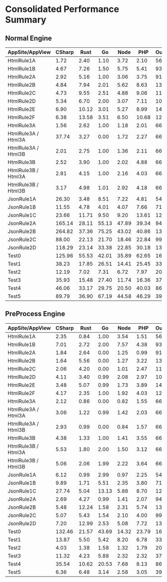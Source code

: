 # Consolidated Performance Summary

## Normal Engine

| AppSite/AppView | CSharp | Rust | Go | Node | PHP | OutputSize |
|----------------|--------|------|----|------|-----|------------|
| HtmlRule1A | 1.72 | 2.40 | 1.10 | 3.72 | 2.10 | 564 |
| HtmlRule1B | 4.67 | 7.26 | 1.50 | 5.75 | 5.41 | 937 |
| HtmlRule2A | 2.92 | 5.16 | 1.00 | 3.06 | 3.75 | 910 |
| HtmlRule2B | 4.84 | 7.94 | 2.01 | 5.62 | 8.63 | 1320 |
| HtmlRule2C | 4.73 | 9.55 | 2.51 | 4.88 | 9.06 | 1177 |
| HtmlRule2D | 5.34 | 6.70 | 2.00 | 3.07 | 7.11 | 1070 |
| HtmlRule2E | 6.90 | 10.12 | 3.01 | 5.27 | 8.99 | 1426 |
| HtmlRule2F | 6.38 | 13.58 | 3.51 | 6.50 | 10.68 | 1209 |
| HtmlRule3A | 1.56 | 2.62 | 1.00 | 1.18 | 2.01 | 661 |
| HtmlRule3A / Html3A | 37.74 | 3.27 | 0.00 | 1.72 | 2.27 | 661 |
| HtmlRule3A / Html3B | 2.01 | 2.75 | 1.00 | 1.36 | 2.11 | 661 |
| HtmlRule3B | 2.52 | 3.90 | 1.00 | 2.02 | 4.88 | 660 |
| HtmlRule3B / Html3A | 2.81 | 4.15 | 1.00 | 2.16 | 4.03 | 660 |
| HtmlRule3B / Html3B | 3.17 | 4.98 | 1.01 | 2.92 | 4.18 | 660 |
| JsonRule1A | 26.30 | 3.48 | 8.51 | 7.22 | 4.81 | 543 |
| JsonRule1B | 11.55 | 4.78 | 4.01 | 4.07 | 7.66 | 719 |
| JsonRule1C | 23.66 | 11.71 | 9.50 | 9.20 | 13.61 | 1270 |
| JsonRule2A | 165.14 | 28.11 | 55.13 | 47.89 | 39.34 | 940 |
| JsonRule2B | 264.82 | 37.36 | 75.25 | 43.02 | 40.86 | 1395 |
| JsonRule2C | 88.00 | 22.13 | 21.70 | 18.46 | 22.84 | 996 |
| JsonRule2D | 118.29 | 23.14 | 33.38 | 22.85 | 30.18 | 1346 |
| Test0 | 125.96 | 55.53 | 42.01 | 35.89 | 62.65 | 1659 |
| Test1 | 38.23 | 17.85 | 26.51 | 14.41 | 25.45 | 334 |
| Test2 | 12.19 | 7.02 | 7.31 | 6.72 | 7.97 | 207 |
| Test3 | 35.93 | 15.48 | 27.40 | 11.74 | 16.36 | 370 |
| Test4 | 46.06 | 33.17 | 29.75 | 20.50 | 40.03 | 868 |
| Test5 | 89.79 | 36.90 | 67.19 | 44.58 | 46.29 | 397 |

## PreProcess Engine

| AppSite/AppView | CSharp | Rust | Go | Node | PHP | OutputSize |
|----------------|--------|------|----|------|-----|------------|
| HtmlRule1A | 2.35 | 0.84 | 1.00 | 3.54 | 1.51 | 564 |
| HtmlRule1B | 7.01 | 2.72 | 2.00 | 7.57 | 4.38 | 937 |
| HtmlRule2A | 1.84 | 2.64 | 0.00 | 1.25 | 0.99 | 910 |
| HtmlRule2B | 1.64 | 5.56 | 0.00 | 1.27 | 3.22 | 1320 |
| HtmlRule2C | 2.06 | 4.20 | 0.00 | 1.01 | 2.47 | 1177 |
| HtmlRule2D | 4.11 | 3.40 | 0.99 | 2.08 | 2.97 | 1070 |
| HtmlRule2E | 3.48 | 5.07 | 0.99 | 1.73 | 3.89 | 1426 |
| HtmlRule2F | 4.17 | 2.35 | 1.00 | 1.92 | 4.03 | 1209 |
| HtmlRule3A | 2.12 | 0.86 | 0.00 | 0.82 | 1.55 | 661 |
| HtmlRule3A / Html3A | 3.06 | 1.22 | 0.99 | 1.42 | 2.03 | 661 |
| HtmlRule3A / Html3B | 2.93 | 0.99 | 0.00 | 0.84 | 1.57 | 661 |
| HtmlRule3B | 4.38 | 1.33 | 1.00 | 1.41 | 3.55 | 660 |
| HtmlRule3B / Html3A | 5.53 | 1.80 | 2.00 | 1.50 | 3.12 | 660 |
| HtmlRule3B / Html3B | 5.06 | 2.06 | 1.99 | 2.22 | 3.64 | 660 |
| JsonRule1A | 6.12 | 0.99 | 2.99 | 0.97 | 2.25 | 543 |
| JsonRule1B | 9.89 | 1.71 | 5.51 | 2.35 | 3.80 | 719 |
| JsonRule1C | 27.74 | 5.04 | 13.13 | 5.88 | 8.70 | 1270 |
| JsonRule2A | 2.69 | 4.27 | 0.99 | 1.41 | 2.07 | 940 |
| JsonRule2B | 5.48 | 12.24 | 1.58 | 2.31 | 5.74 | 1395 |
| JsonRule2C | 5.07 | 5.43 | 1.54 | 2.10 | 4.00 | 996 |
| JsonRule2D | 7.20 | 12.99 | 2.53 | 5.08 | 7.72 | 1346 |
| Test0 | 132.46 | 21.57 | 43.69 | 14.32 | 23.79 | 1659 |
| Test1 | 13.87 | 5.50 | 5.42 | 8.20 | 6.78 | 334 |
| Test2 | 4.03 | 1.38 | 1.58 | 1.32 | 1.79 | 207 |
| Test3 | 11.32 | 4.23 | 5.88 | 2.32 | 2.32 | 370 |
| Test4 | 35.54 | 10.62 | 20.53 | 7.68 | 8.13 | 868 |
| Test5 | 6.36 | 6.48 | 3.14 | 2.58 | 3.05 | 397 |

